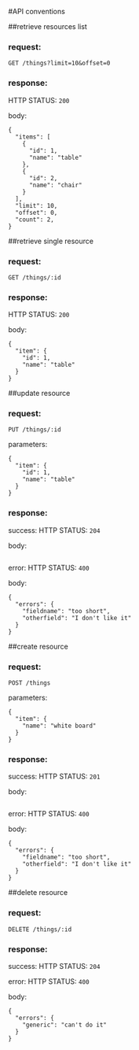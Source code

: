 #API conventions

##retrieve resources list

### request:
```
GET /things?limit=10&offset=0
```

### response:

HTTP STATUS: `200`

body:
```
{
  "items": [
    {
      "id": 1,
      "name": "table"
    },
    {
      "id": 2,
      "name": "chair"
    }
  ],
  "limit": 10,
  "offset": 0,
  "count": 2,
}
```

##retrieve single resource

### request:
```
GET /things/:id
```

### response:

HTTP STATUS: `200`

body:
```
{
  "item": {
    "id": 1,
    "name": "table"
  }
}
```

##update resource

### request:
```
PUT /things/:id
```

parameters:
```
{
  "item": {
    "id": 1,
    "name": "table"
  }
}
```
### response:

success:
HTTP STATUS: `204`

body:
```
```

error:
HTTP STATUS: `400`

body:
```
{
  "errors": {
    "fieldname": "too short",
    "otherfield": "I don't like it"
  }
}
```

##create resource

### request:
```
POST /things
```

parameters:
```
{
  "item": {
    "name": "white board"
  }
}
```
### response:

success:
HTTP STATUS: `201`

body:
```
```

error:
HTTP STATUS: `400`

body:
```
{
  "errors": {
    "fieldname": "too short",
    "otherfield": "I don't like it"
  }
}
```


##delete resource

### request:
```
DELETE /things/:id
```

### response:

success:
HTTP STATUS: `204`

error:
HTTP STATUS: `400`

body:
```
{
  "errors": {
    "generic": "can't do it"
  }
}
```
